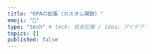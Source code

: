 ```yaml
---
title: "OPAの拡張（カスタム関数）"
emoji: "🐷"
type: "tech" # tech: 技術記事 / idea: アイデア
topics: []
published: false
---
```

